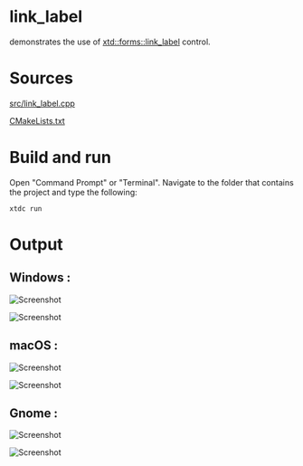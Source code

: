 # link_label

demonstrates the use of [xtd::forms::link_label](../../../../src/xtd_forms/include/xtd/forms/link_label.hpp) control.

# Sources

[src/link_label.cpp](src/link_label.cpp)

[CMakeLists.txt](CMakeLists.txt)

# Build and run

Open "Command Prompt" or "Terminal". Navigate to the folder that contains the project and type the following:

```shell
xtdc run
```

# Output

## Windows :

![Screenshot](../../../../docs/pictures/examples/link_label_w.png)

![Screenshot](../../../../docs/pictures/examples/link_label_wd.png)

## macOS :

![Screenshot](../../../../docs/pictures/examples/link_label_m.png)

![Screenshot](../../../../docs/pictures/examples/link_label_md.png)

## Gnome :

![Screenshot](../../../../docs/pictures/examples/link_label_g.png)

![Screenshot](../../../../docs/pictures/examples/link_label_gd.png)

